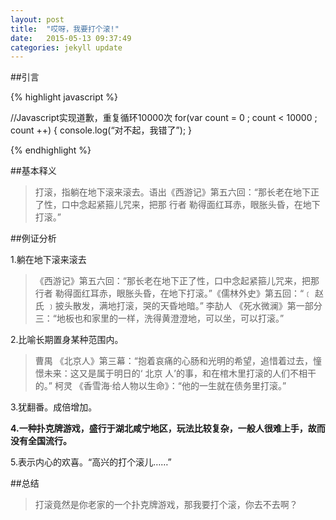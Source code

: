 ```yaml
---
layout: post
title:  "哎呀，我要打个滚!"
date:   2015-05-13 09:37:49
categories: jekyll update
---
```

##引言

{% highlight javascript %}

//Javascript实现道歉，重复循环10000次
for(var count = 0 ; count < 10000 ;  count ++)
{
	console.log(“对不起，我错了”);
}

{% endhighlight %}

##基本释义

>打滚，指躺在地下滚来滚去。语出《西游记》第五六回：“那长老在地下正了性，口中念起紧箍儿咒来，把那 行者 勒得面红耳赤，眼胀头昏，在地下打滚。”

##例证分析

1.躺在地下滚来滚去
>《西游记》第五六回：“那长老在地下正了性，口中念起紧箍儿咒来，把那 行者 勒得面红耳赤，眼胀头昏，在地下打滚。”《儒林外史》第五回：“﹝ 赵氏 ﹞披头散发，满地打滚，哭的天昏地暗。” 李劼人 《死水微澜》第一部分三：“地板也和家里的一样，洗得黄澄澄地，可以坐，可以打滚。”

2.比喻长期置身某种范围内。
>曹禺 《北京人》第三幕：“抱着哀痛的心肠和光明的希望，追惜着过去，憧憬未来：这又是属于明日的‘ 北京 人’的事，和在棺木里打滚的人们不相干的。” 柯灵 《香雪海·给人物以生命》：“他的一生就在债务里打滚。”

3.犹翻番。成倍增加。

**4.一种扑克牌游戏，盛行于湖北咸宁地区，玩法比较复杂，一般人很难上手，故而没有全国流行。**

5.表示内心的欢喜。“高兴的打个滚儿……”

##总结

>打滚竟然是你老家的一个扑克牌游戏，那我要打个滚，你去不去啊？
